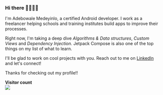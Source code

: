 ### Hi there 👋🏽👋🏽

I'm Adebowale Medeyinlo, a certified Android developer.
I work as a freelancer helping schools and training institutes build apps to improve their processes.

Right now, I'm taking a deep dive _Algorithms & Data structures_, _Custom Views_ and _Dependency Injection._ 
Jetpack Compose is also one of the top things on my list of what to learn.

I'll be glad to work on cool projects with you.
Reach out to me on [LinkedIn](https://LinkedIn.com/in/adnah-medeyinlo) and let's connect!

Thanks for checking out my profile!! 

<p align="left"> 
  <b>Visitor count</b><br>
  <img src="https://profile-counter.glitch.me/dev-darrell/count.svg" />
</p>


<!--
**dev-darrell/dev-darrell** is a ✨ _special_ ✨ repository because its `README.md` (this file) appears on your GitHub profile.

Here are some ideas to get you started:

- 🔭 I’m currently working on ...
- 🌱 I’m currently learning ...
- 👯 I’m looking to collaborate on ...
- 🤔 I’m looking for help with ...
- 💬 Ask me about ...
- 📫 How to reach me: ...
- 😄 Pronouns: ...
- ⚡ Fun fact: ...
-->
